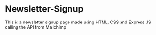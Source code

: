 # Newsletter-Signup
This is a newsletter signup page made using  HTML, CSS and Express JS calling the API from Mailchimp
